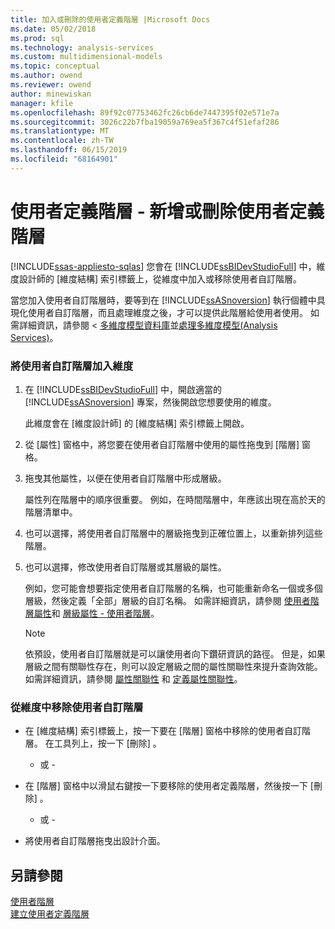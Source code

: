 ```yaml
---
title: 加入或刪除的使用者定義階層 |Microsoft Docs
ms.date: 05/02/2018
ms.prod: sql
ms.technology: analysis-services
ms.custom: multidimensional-models
ms.topic: conceptual
ms.author: owend
ms.reviewer: owend
author: minewiskan
manager: kfile
ms.openlocfilehash: 89f92c07753462fc26cb6de7447395f02e571e7a
ms.sourcegitcommit: 3026c22b7fba19059a769ea5f367c4f51efaf286
ms.translationtype: MT
ms.contentlocale: zh-TW
ms.lasthandoff: 06/15/2019
ms.locfileid: "68164901"
---
```

# <a name="user-defined-hierarchies---add-or-delete-a-user-defined-hierarchy"></a>使用者定義階層 - 新增或刪除使用者定義階層
[!INCLUDE[ssas-appliesto-sqlas](../../includes/ssas-appliesto-sqlas.md)]
  您會在 [!INCLUDE[ssBIDevStudioFull](../../includes/ssbidevstudiofull-md.md)] 中，維度設計師的 [維度結構]  索引標籤上，從維度中加入或移除使用者自訂階層。  
  
 當您加入使用者自訂階層時，要等到在 [!INCLUDE[ssASnoversion](../../includes/ssasnoversion-md.md)] 執行個體中具現化使用者自訂階層，而且處理維度之後，才可以提供此階層給使用者使用。 如需詳細資訊，請參閱 <<c0> [ 多維度模型資料庫](../../analysis-services/multidimensional-models/multidimensional-model-databases-ssas.md)並[處理多維度模型&#40;Analysis Services&#41;](../../analysis-services/multidimensional-models/processing-a-multidimensional-model-analysis-services.md)。</c0>  
  
### <a name="to-add-a-user-defined-hierarchy-to-a-dimension"></a>將使用者自訂階層加入維度  
  
1.  在 [!INCLUDE[ssBIDevStudioFull](../../includes/ssbidevstudiofull-md.md)] 中，開啟適當的 [!INCLUDE[ssASnoversion](../../includes/ssasnoversion-md.md)] 專案，然後開啟您想要使用的維度。  
  
     此維度會在 [維度設計師] 的 [維度結構]  索引標籤上開啟。  
  
2.  從 [屬性]  窗格中，將您要在使用者自訂階層中使用的屬性拖曳到 [階層]  窗格。  
  
3.  拖曳其他屬性，以便在使用者自訂階層中形成層級。  
  
     屬性列在階層中的順序很重要。 例如，在時間階層中，年應該出現在高於天的階層清單中。  
  
4.  也可以選擇，將使用者自訂階層中的層級拖曳到正確位置上，以重新排列這些階層。  
  
5.  也可以選擇，修改使用者自訂階層或其層級的屬性。  
  
     例如，您可能會想要指定使用者自訂階層的名稱，也可能重新命名一個或多個層級，然後定義「全部」層級的自訂名稱。 如需詳細資訊，請參閱 [使用者階層屬性](../../analysis-services/multidimensional-models-olap-logical-dimension-objects/user-hierarchies-properties.md)和 [層級屬性 - 使用者階層](../../analysis-services/multidimensional-models-olap-logical-dimension-objects/user-hierarchies-level-properties.md)。  
  
    > [!NOTE]  
    >  依預設，使用者自訂階層就是可以讓使用者向下鑽研資訊的路徑。 但是，如果層級之間有關聯性存在，則可以設定層級之間的屬性關聯性來提升查詢效能。 如需詳細資訊，請參閱 [屬性關聯性](../../analysis-services/multidimensional-models-olap-logical-dimension-objects/attribute-relationships.md) 和 [定義屬性關聯性](../../analysis-services/multidimensional-models/attribute-relationships-define.md)。  
  
### <a name="to-remove-a-user-defined-hierarchy-from-a-dimension"></a>從維度中移除使用者自訂階層  
  
-   在 [維度結構]  索引標籤上，按一下要在 [階層]  窗格中移除的使用者自訂階層。 在工具列上，按一下 [刪除]  。  
  
     - 或 -  
  
-   在 [階層]  窗格中以滑鼠右鍵按一下要移除的使用者定義階層，然後按一下 [刪除]  。  
  
     - 或 -  
  
-   將使用者自訂階層拖曳出設計介面。  
  
## <a name="see-also"></a>另請參閱  
 [使用者階層](../../analysis-services/multidimensional-models-olap-logical-dimension-objects/user-hierarchies.md)   
 [建立使用者定義階層](../../analysis-services/multidimensional-models/user-defined-hierarchies-create.md)  
  
  
